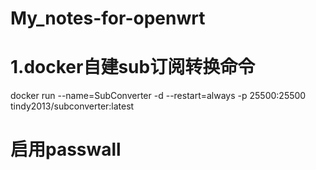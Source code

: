 # My_notes-for-openwrt

# 1.docker自建sub订阅转换命令
docker run --name=SubConverter -d --restart=always -p 25500:25500 tindy2013/subconverter:latest
# 启用passwall 
